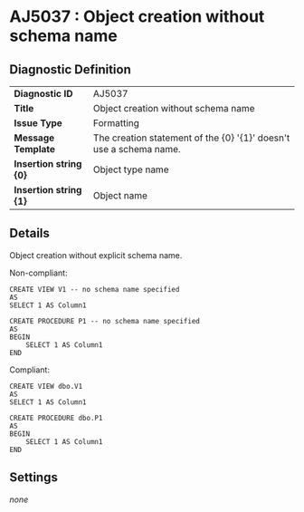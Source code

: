 # AJ5037 : Object creation without schema name

## Diagnostic Definition

<table>
  <tr>
    <td class="header"><b>Diagnostic ID</b></td>
    <td>AJ5037</td>
  </tr>
  <tr>
    <td class="header"><b>Title</b></td>
    <td>Object creation without schema name</td>
  </tr>
  <tr>
    <td class="header"><b>Issue Type</b></td>
    <td>Formatting</td>
  </tr>
  <tr>
    <td class="header"><b>Message Template</b></td>
    <td>The creation statement of the {0} '{1}' doesn't use a schema name.</td>
  </tr>
    <tr>
    <td class="header"><b>Insertion string {0}</b></td>
    <td>Object type name</td>
  </tr>
  <tr>
    <td class="header"><b>Insertion string {1}</b></td>
    <td>Object name</td>
  </tr>

</table>

## Details

Object creation without explicit schema name.

Non-compliant:

```tsql
CREATE VIEW V1 -- no schema name specified
AS
SELECT 1 AS Column1
```

```tsql
CREATE PROCEDURE P1 -- no schema name specified
AS
BEGIN
    SELECT 1 AS Column1
END
```

Compliant:

```tsql
CREATE VIEW dbo.V1
AS
SELECT 1 AS Column1
```

```tsql
CREATE PROCEDURE dbo.P1
AS
BEGIN
    SELECT 1 AS Column1
END
```


## Settings

*none*

